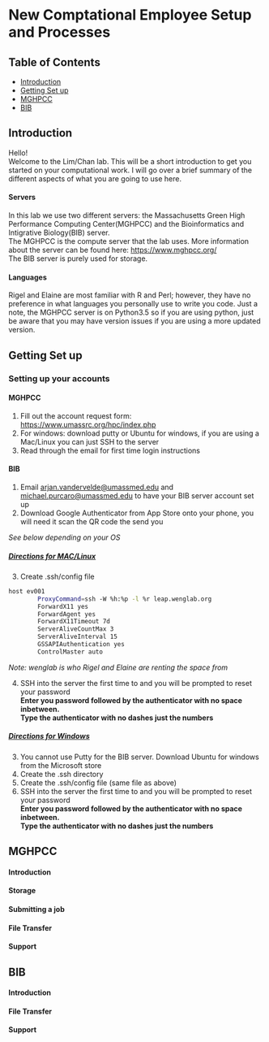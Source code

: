 # New Comptational Employee Setup and Processes

## Table of Contents
* [Introduction](#Introduction)
* [Getting Set up](#Getting-Set-up)
* [MGHPCC](#MGHPCC)
* [BIB](#BIB)

## Introduction
Hello!<br>
Welcome to the Lim/Chan lab.  This will be a short introduction to get you started on your computational work. I will go over a brief summary of the different aspects of what you are going to use here.<br>

#### Servers
In this lab we use two different servers: the Massachusetts Green High Performance Computing Center(MGHPCC) and the Bioinformatics and Intigrative Biology(BIB) server. <br>
The MGHPCC is the compute server that the lab uses. More information about the server can be found here: https://www.mghpcc.org/ <br>
The BIB server is purely used for storage.

#### Languages
Rigel and Elaine are most familiar with R and Perl; however, they have no preference in what languages you personally use to write you code.  Just a note, the MGHPCC server is on Python3.5 so if you are using python, just be aware that you may have version issues if you are using a more updated version.

## Getting Set up

### Setting up your accounts
#### MGHPCC
1. Fill out the account request form: https://www.umassrc.org/hpc/index.php
2. For windows: download putty or Ubuntu for windows, if you are using a Mac/Linux you can just SSH to the server
3. Read through the email for first time login instructions

#### BIB
1. Email arjan.vandervelde@umassmed.edu and michael.purcaro@umassmed.edu to have your BIB server account set up
2. Download Google Authenticator from App Store onto your phone, you will need it scan the QR code the send you

*See below depending on your OS*

##### <u>Directions for MAC/Linux</u>
3. Create .ssh/config file
```bash
host ev001
        ProxyCommand=ssh -W %h:%p -l %r leap.wenglab.org
        ForwardX11 yes
        ForwardAgent yes
        ForwardX11Timeout 7d
        ServerAliveCountMax 3
        ServerAliveInterval 15
        GSSAPIAuthentication yes
        ControlMaster auto
```
*Note: wenglab is who Rigel and Elaine are renting the space from*

4. SSH into the server the first time to and you will be prompted to reset your password<br>
**Enter you password followed by the authenticator with no space inbetween. <br>
Type the authenticator with no dashes just the numbers**


##### <u>Directions for Windows</u> 
3. You cannot use Putty for the BIB server. Download Ubuntu for windows from the Microsoft store
4. Create the .ssh directory
5. Create the .ssh/config file (same file as above)
6. SSH into the server the first time to and you will be prompted to reset your password<br>
**Enter you password followed by the authenticator with no space inbetween. <br>
Type the authenticator with no dashes just the numbers**

## MGHPCC
#### Introduction
#### Storage
#### Submitting a job
#### File Transfer
#### Support

## BIB
#### Introduction
#### File Transfer
#### Support